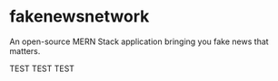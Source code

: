 # fakenewsnetwork
An open-source MERN Stack application bringing you fake news that matters. 

TEST TEST TEST